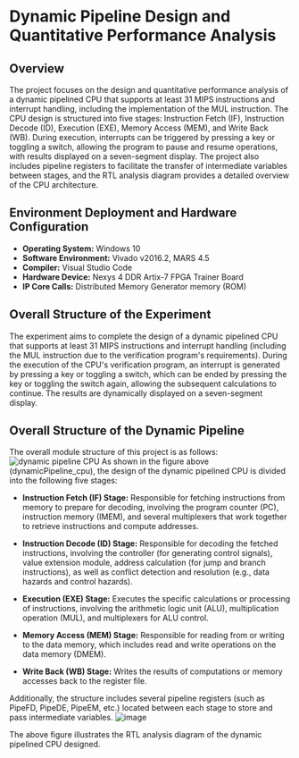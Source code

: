 # Dynamic Pipeline Design and Quantitative Performance Analysis

## Overview

The project focuses on the design and quantitative performance analysis of a dynamic pipelined CPU that supports at least 31 MIPS instructions and interrupt handling, including the implementation of the MUL instruction. The CPU design is structured into five stages: Instruction Fetch (IF), Instruction Decode (ID), Execution (EXE), Memory Access (MEM), and Write Back (WB). During execution, interrupts can be triggered by pressing a key or toggling a switch, allowing the program to pause and resume operations, with results displayed on a seven-segment display. The project also includes pipeline registers to facilitate the transfer of intermediate variables between stages, and the RTL analysis diagram provides a detailed overview of the CPU architecture.

## Environment Deployment and Hardware Configuration

- **Operating System:** Windows 10
- **Software Environment:** Vivado v2016.2, MARS 4.5
- **Compiler:** Visual Studio Code
- **Hardware Device:** Nexys 4 DDR Artix-7 FPGA Trainer Board
- **IP Core Calls:** Distributed Memory Generator memory (ROM)

## Overall Structure of the Experiment
The experiment aims to complete the design of a dynamic pipelined CPU that supports at least 31 MIPS instructions and interrupt handling (including the MUL instruction due to the verification program's requirements). During the execution of the CPU's verification program, an interrupt is generated by pressing a key or toggling a switch, which can be ended by pressing the key or toggling the switch again, allowing the subsequent calculations to continue. The results are dynamically displayed on a seven-segment display.

## Overall Structure of the Dynamic Pipeline
The overall module structure of this project is as follows:
![dynamic pipeline CPU](https://github.com/user-attachments/assets/96366bac-3ed9-41b3-896b-7a33702eadec)
As shown in the figure above (dynamicPipeline_cpu), the design of the dynamic pipelined CPU is divided into the following five stages:

- **Instruction Fetch (IF) Stage:** Responsible for fetching instructions from memory to prepare for decoding, involving the program counter (PC), instruction memory (IMEM), and several multiplexers that work together to retrieve instructions and compute addresses.
  
- **Instruction Decode (ID) Stage:** Responsible for decoding the fetched instructions, involving the controller (for generating control signals), value extension module, address calculation (for jump and branch instructions), as well as conflict detection and resolution (e.g., data hazards and control hazards).

- **Execution (EXE) Stage:** Executes the specific calculations or processing of instructions, involving the arithmetic logic unit (ALU), multiplication operation (MUL), and multiplexers for ALU control.

- **Memory Access (MEM) Stage:** Responsible for reading from or writing to the data memory, which includes read and write operations on the data memory (DMEM).

- **Write Back (WB) Stage:** Writes the results of computations or memory accesses back to the register file.

Additionally, the structure includes several pipeline registers (such as PipeFD, PipeDE, PipeEM, etc.) located between each stage to store and pass intermediate variables.
![image](https://github.com/user-attachments/assets/5e9cb9c6-186b-4e4a-8147-6d55028e62ea)

The above figure illustrates the RTL analysis diagram of the dynamic pipelined CPU designed.
